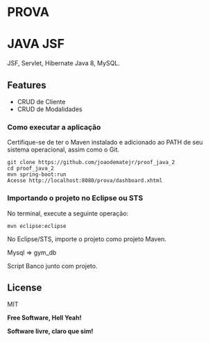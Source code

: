 # PROVA

# JAVA JSF
JSF, Servlet, Hibernate Java 8, MySQL.

## Features

- CRUD de Cliente
- CRUD de Modalidades

### Como executar a aplicação
Certifique-se de ter o Maven instalado e adicionado ao PATH de seu sistema operacional, assim como o Git.
```
git clone https://github.com/joaodematejr/proof_java_2
cd proof_java_2
mvn spring-boot:run
Acesse http://localhost:8080/prova/dashboard.xhtml
```


### Importando o projeto no Eclipse ou STS
No terminal, execute a seguinte operação:
```
mvn eclipse:eclipse
```
No Eclipse/STS, importe o projeto como projeto Maven.

Mysql => gym_db 

Script Banco junto com projeto.


## License

MIT

**Free Software, Hell Yeah!**

**Software livre, claro que sim!**
